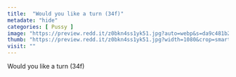 ```yaml
---
title:  "Would you like a turn (34f)"
metadate: "hide"
categories: [ Pussy ]
image: "https://preview.redd.it/z0bkn4ss1yk51.jpg?auto=webp&s=da9c481b2d61c3006083c99b74ca803bca3d25c1"
thumb: "https://preview.redd.it/z0bkn4ss1yk51.jpg?width=1080&crop=smart&auto=webp&s=b9daecbc4b31ee42a6d08d5124c041ae6470c852"
visit: ""
---
```

Would you like a turn (34f)
